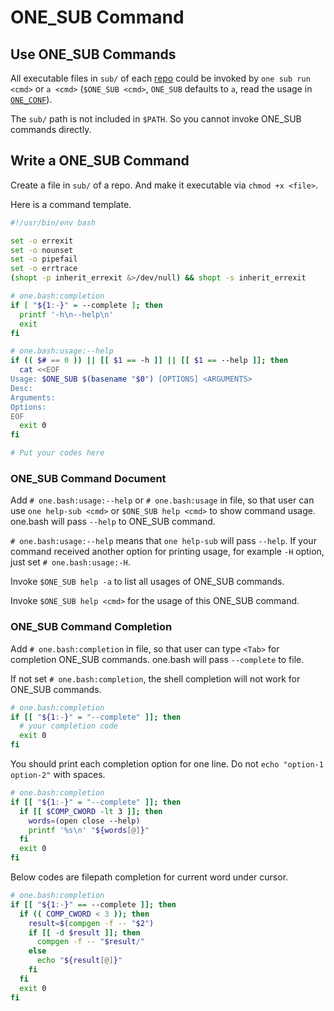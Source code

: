 # ONE_SUB Command

## Use ONE_SUB Commands

All executable files in `sub/` of each [repo](./repo.md) could be invoked
by `one sub run <cmd>` or `a <cmd>` (`$ONE_SUB <cmd>`, `ONE_SUB` defaults to `a`, read the usage in [`ONE_CONF`](../one.config.default.bash)).

The `sub/` path is not included in `$PATH`. So you cannot invoke ONE_SUB commands directly.

## Write a ONE_SUB Command

Create a file in `sub/` of a repo. And make it executable via `chmod +x <file>`.

Here is a command template.

```sh
#!/usr/bin/env bash

set -o errexit
set -o nounset
set -o pipefail
set -o errtrace
(shopt -p inherit_errexit &>/dev/null) && shopt -s inherit_errexit

# one.bash:completion
if [ "${1:-}" = --complete ]; then
  printf '-h\n--help\n'
  exit
fi

# one.bash:usage:--help
if (( $# == 0 )) || [[ $1 == -h ]] || [[ $1 == --help ]]; then
  cat <<EOF
Usage: $ONE_SUB $(basename "$0") [OPTIONS] <ARGUMENTS>
Desc:
Arguments:
Options:
EOF
  exit 0
fi

# Put your codes here
```

### ONE_SUB Command Document

Add `# one.bash:usage:--help` or `# one.bash:usage` in file,
so that user can use `one help-sub <cmd>` or `$ONE_SUB help <cmd>` to show command usage.
one.bash will pass `--help` to ONE_SUB command.

`# one.bash:usage:--help` means that `one help-sub` will pass `--help`.
If your command received another option for printing usage, for example `-H` option, just set `# one.bash:usage:-H`.

Invoke `$ONE_SUB help -a` to list all usages of ONE_SUB commands.

Invoke `$ONE_SUB help <cmd>` for the usage of this ONE_SUB command.

### ONE_SUB Command Completion

Add `# one.bash:completion` in file, so that user can type `<Tab>` for completion ONE_SUB commands.
one.bash will pass `--complete` to file.

If not set `# one.bash:completion`, the shell completion will not work for ONE_SUB commands.

```sh
# one.bash:completion
if [[ "${1:-}" = "--complete" ]]; then
  # your completion code
  exit 0
fi
```

You should print each completion option for one line. Do not `echo "option-1 option-2"` with spaces.

```sh
# one.bash:completion
if [[ "${1:-}" = "--complete" ]]; then
  if [[ $COMP_CWORD -lt 3 ]]; then
    words=(open close --help)
    printf '%s\n' "${words[@]}"
  fi
  exit 0
fi
```

Below codes are filepath completion for current word under cursor.

```sh
# one.bash:completion
if [[ "${1:-}" == --complete ]]; then
  if (( COMP_CWORD < 3 )); then
    result=$(compgen -f -- "$2")
    if [[ -d $result ]]; then
      compgen -f -- "$result/"
    else
      echo "${result[@]}"
    fi
  fi
  exit 0
fi
```
